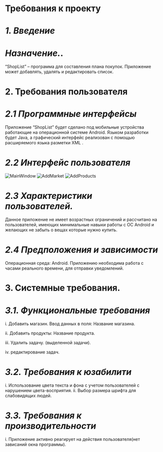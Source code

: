 # **Требования к проекту**
# ***1. Введение***
# ***Назначение.***.
“ShopList” – программа для составления плана покупок. Приложение может добавлять, удалять и редактировать список.
# **2. Требования пользователя**
# ***2.1 Программные интерфейсы***
Приложение “ShopList” будет сделано под мобильные устройства работающие на операционной системе Android. Языком разработки будет Java, а графический интерфейс реализован с помощью расширяемого языка разметки XML .
# ***2.2 Интерфейс пользователя***
![MainWindow](https://github.com/vladsenko1/Tritpo2/blob/master/mockup/start.PNG)
![AddMarket](https://github.com/vladsenko1/Tritpo2/blob/master/mockup/add%20market.PNG)
![AddProducts](https://github.com/vladsenko1/Tritpo2/blob/master/mockup/add%20products.PNG)
#  ***2.3 Характеристики пользователей.***
Данное приложение не имеет возрастных ограничений и рассчитано на пользователей, имеющих минимальные навыки работы с ОС Android и желающих не забыть о вещах которые нужно купить.
# ***2.4 Предположения и зависимости***
Операционная среда: Android. Приложению необходима работа с часами реального времени, для отправки уведомлений.
# **3. Системные требования.**
# ***3.1. Функциональные требования***
i. Добавить магазин. Ввод данных в поля:
Название магазина.


ii. Добавить продукты:
Название продукта. 


iii. Удалить задачу. (выделенной задачи).


iv. редактирование задач.


# ***3.2. Требования к юзабилити***
i. Использование цвета текста и фона с учетом пользователей с нарушением цвета-восприятия.
ii. Выбор размера шрифта для слабовидящих людей.
# ***3.3. Требования к производительности***
i. Приложение активно реагирует на действия пользователя(нет зависаний окна программы).
